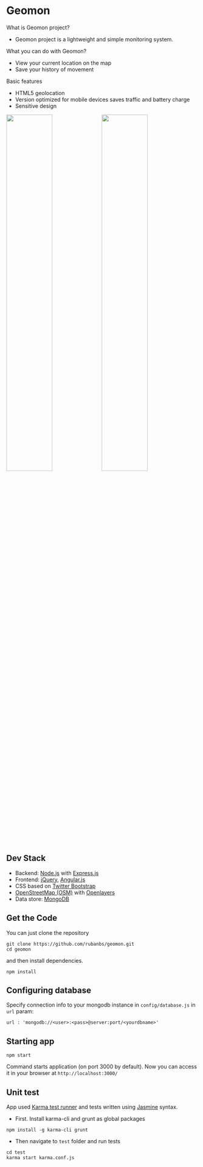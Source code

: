 ﻿# Geomon

What is Geomon project?
* Geomon project is a lightweight and simple monitoring system.

What you can do with Geomon?
* View your current location on the map
* Save your history of movement

Basic features
* HTML5 geolocation
* Version optimized for mobile devices saves traffic and battery charge
* Sensitive design

<img src="https://github.com/rubanbs/geomon/blob/master/public/img/screenshot-1.png" style="width: 49%;" />
<img src="https://github.com/rubanbs/geomon/blob/master/public/img/screenshot-2.png" style="width: 49%;" />

## Dev Stack

* Backend: [Node.js](http://nodejs.org/) with [Express.js](http://expressjs.com/)
* Frontend: [jQuery](http://jquery.com/), [Angular.js](https://angularjs.org/)
* CSS based on [Twitter Bootstrap](http://getbootstrap.com/)
* [OpenStreetMap (OSM)](https://www.openstreetmap.org) with [Openlayers](http://openlayers.org/)
* Data store: [MongoDB](http://www.mongodb.org/)

## Get the Code

You can just clone the repository

```
git clone https://github.com/rubanbs/geomon.git
cd geomon
```

and then install dependencies.

```
npm install
```

## Configuring database

Specify connection info to your mongodb instance in `config/database.js` in `url` param:
```
url : 'mongodb://<user>:<pass>@server:port/<yourdbname>'
```

## Starting app

```
npm start
```

Command starts application (on port 3000 by default). Now you can access it in your browser at `http://localhost:3000/`

## Unit test

App used [Karma test runner](http://karma-runner.github.io/0.12/index.html) and tests written using [Jasmine](http://jasmine.github.io/) syntax.

* First. Install karma-cli and grunt as global packages
```
npm install -g karma-cli grunt
```
* Then navigate to `test` folder and run tests
```
cd test
karma start karma.conf.js
```